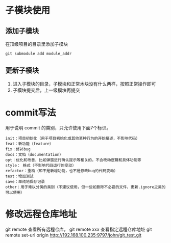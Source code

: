 # 子模块使用
## 添加子模块
在顶级项目的目录里添加子模块
```shell
git submodule add module_addr
```

## 更新子模块
1. 进入子模块的目录，子模块和正常木块没有什么两样，按照正常操作即可
2. 子模块提交后，上一级模块再提交

# commit写法
用于说明 commit 的类别，只允许使用下面7个标识。

    init：项目初始化（用于项目初始化或其他某种行为的开始描述，不影响代码）
    feat：新功能（feature）
    fix：修补bug
    docs：文档（documentation）
    opt：优化和改善，比如弹窗进行确认提示等相关的，不会改动逻辑和具体功能等
    style： 格式（不影响代码运行的变动）
    refactor：重构（即不是新增功能，也不是修改bug的代码变动）
    test：增加测试
    save：单纯地保存记录
    other：用于难以分类的类别（不建议使用，但一些如删除不必要的文件，更新.ignore之类的可以使用）

# 修改远程仓库地址
git remote 查看所有远程仓库， git remote xxx 查看指定远程仓库地址
git remote set-url origin http://192.168.100.235:9797/john/git_test.git